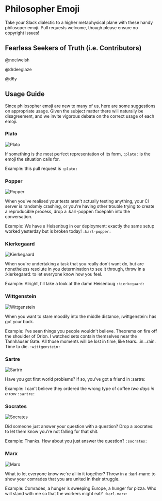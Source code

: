 # Philosopher Emoji

Take your Slack dialectic to a higher metaphysical plane with these handy philosoper emoji. Pull requests welcome, though please ensure no copyright issues!

## Fearless Seekers of Truth (i.e. Contributors)
@noelwelsh

@drdeeglaze

@d6y


## Usage Guide

Since philosopher emoji are new to many of us, here are some suggestions on appropriate usage. 
Given the subject matter there will naturally be disagreement, and we invite vigorous debate on the correct usage of each emoji.

### Plato

![Plato](https://raw.githubusercontent.com/underscoreio/philosopher-emoji/master/plato.png)

If something is the most perfect representation of its form, `:plato:` is the emoji the situation calls for.

Example: this pull request is `:plato:`

### Popper

![Popper](https://raw.githubusercontent.com/underscoreio/philosopher-emoji/master/karl-popper.jpg)

When you've realised your tests aren't actually testing anything, your CI server is randomly crashing, or you're having other trouble trying to create a reproducible process, drop a :karl-popper: facepalm into the conversation.

Example: We have a Heisenbug in our deployment: exactly the same setup worked yesterday but is broken today! `:karl-popper:`

### Kierkegaard

![Kierkegaard](https://raw.githubusercontent.com/underscoreio/philosopher-emoji/master/kierkegaard.png)

When you're undertaking a task that you really don't want do, but are nonetheless resolute in you determination to see it through, throw in a :kierkegaard: to let everyone know how you feel.

Example: Alright, I'll take a look at the damn Heisenbug `:kierkegaard:`

### Wittgenstein

![Wittgenstein](https://raw.githubusercontent.com/underscoreio/philosopher-emoji/master/wittgenstein.png)

When you want to stare moodily into the middle distance, :wittgenstein: has got your back.

Example: I've seen things you people wouldn't believe. Theorems on fire off the shoulder of Orion. I watched sets contain themselves near the Tannhäuser Gate. All those moments will be lost in time, like tears...in...rain. Time to die. `:wittgenstein:`

### Sartre

![Sartre](https://raw.githubusercontent.com/underscoreio/philosopher-emoji/master/sartre.png)

Have you got first world problems? If so, you've got a friend in :sartre:

Example: I can't believe they ordered the wrong type of coffee *two days in a row* `:sartre:`

### Socrates

![Socrates](https://raw.githubusercontent.com/underscoreio/philosopher-emoji/master/socrates.png)

Did someone just answer your question with a question? Drop a :socrates: to let them know you're not falling for that shit.

Example: Thanks. How about you just answer the question? `:socrates:`

### Marx

![Marx](https://raw.githubusercontent.com/underscoreio/philosopher-emoji/master/karl-marx.png)

What to let everyone know we're all in it together? Throw in a :karl-marx: to show your comrades that you are united in their struggle.

Example: Comrades, a hunger is sweeping Europe, a hunger for pizza. Who will stand with me so that the workers might eat? `:karl-marx:`
